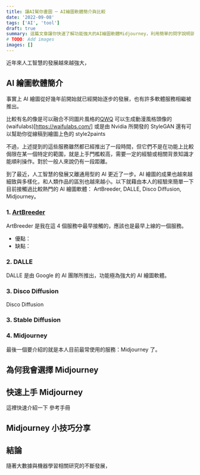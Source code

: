 ```yaml
---
title: 讓AI幫你畫圖 ─ AI繪圖軟體簡介與比較
date: '2022-09-08'
tags: ['AI', 'tool']
draft: true
summary: 這篇文章讓你快速了解功能強大的AI繪圖軟體Midjourney，利用簡單的問字說明就可以讓AI替你畫出驚豔的作品！
# TODO: Add images
images: []
---
```


近年來人工智慧的發展越來越強大，

## AI 繪圖軟體簡介

事實上 AI 繪圖從好幾年前開始就已經開始逐步的發展，也有許多軟體服務相繼被推出。

比較有名的像是可以融合不同圖片風格的[QWQ]()
可以生成動漫風格頭像的(waifulabs)[https://waifulabs.com/]
或是由 Nvidia 所開發的 StyleGAN
還有可以幫助你從線稿到繪圖上色的 style2paints

不過，上述提到的這些服務雖然都已經推出了一段時間，但它們不是在功能上比較侷限在某一個特定的範圍，就是上手門檻較高，需要一定的經驗或相關背景知識才能順利操作。對於一般人來說仍有一段距離。

到了最近，人工智慧的發展又離通用型的 AI 更近了一步。AI 繪圖的成果也越來越細致與多樣化，和人類作品的區別也越來越小。以下就藉由本人的經驗來簡單一下目前接觸過比較熱門的 AI 繪圖軟體：
ArtBreeder, DALLE, Disco Diffusion, Midjourney。

### 1. [ArtBreeder]()

ArtBreeder 是我在這 4 個服務中最早接觸的，應該也是最早上線的一個服務。

- 優點：
- 缺點：

### 2. DALLE

DALLE 是由 Google 的 AI 團隊所推出，功能極為強大的 AI 繪圖軟體。

### 3. Disco Diffusion

Disco Diffusion

### 3. Stable Diffusion

### 4. Midjourney

最後一個要介紹的就是本人目前最常使用的服務：Midjourney 了。

## 為何我會選擇 Midjourney

## 快速上手 Midjourney

這裡快速介紹一下
參考手冊

## Midjourney 小技巧分享

## 結論

隨著大數據與機器學習相關研究的不斷發展，

